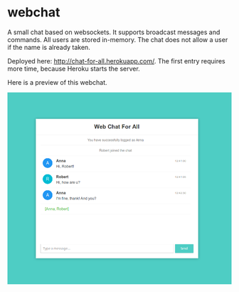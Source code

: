 # webchat
A small chat based on websockets. It supports broadcast messages and commands.
All users are stored in-memory. The chat does not allow a user if the name is already taken.

Deployed here: http://chat-for-all.herokuapp.com/. The first entry requires more time, because Heroku starts the server.

Here is a preview of this webchat.

![Image preview](https://raw.githubusercontent.com/swsms/webchat/master/preview.png?token=AD4DKTFWYMVIWYH274ZAL6254IQRI)

